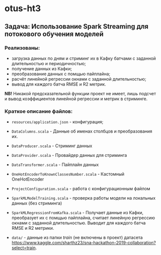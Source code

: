 # otus-ht3
## Задача: Использование Spark Streaming для потокового обучения моделей 

### Реализованы:
- загрузка данных по дням и стриминг их в Кафку батчами с заданной длительностью и периодичностью;
- получение данных из Кафки;
- преобразование данных с помщью пайплайна;
- расчёт линейной регрессии окнами с заданной длительностью;
- вывод для каждого батча RMSE и R2 метрик.

**NB!** Никакой предсказательной функции проект не имеет, лишь подсчет и вывод коэффициентов линейной регрессии и метрик в стриминге. 

### Краткое описание файлов:
- `resources/application.json` - конфигурация;
- `DataColumns.scala` - Данные об именах столбцов и преобразования их.
- `DataProducer.scala` - Стриминг данных
- `DataProvider.scala` - Провайдер данных для стриминга
- `DataTransformer.scala` - Пайплайн данных
- `OneHotEncoderToKnownClassesNumber.scala` - Кастомный OneHotEncoder
- `ProjectConfiguration.scala` - работа с конфигурационным файлом
- `SparkMLModelTraining.scala` - проверка работы модели на локальных данных (без стриминга)
- `SparkMLRegressionFromKafka.scala` - Получает данные из Кафки, преобразует их с помщью пайплайна, считает линейную регрессию окнами с заданной длительностью. Выводит для каждого батча RMSE и R2 метрики.

- `data/` - данные из папки *train* (не включены в проект) датасета https://www.kaggle.com/sharthz23/sna-hackathon-2019-collaboration?select=train. 


